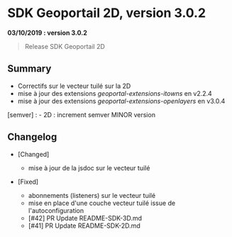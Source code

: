 # SDK Geoportail 2D, version 3.0.2

**03/10/2019 : version 3.0.2**
> Release SDK Geoportail 2D

## Summary

* Correctifs sur le vecteur tuilé sur la 2D
* mise à jour des extensions *geoportal-extensions-itowns* en v2.2.4
* mise à jour des extensions *geoportal-extensions-openlayers* en v3.0.4

[semver] :
    - 2D : increment semver MINOR version

## Changelog

* [Changed]

    - mise à jour de la jsdoc sur le vecteur tuilé

* [Fixed]

    - abonnements (listeners) sur le vecteur tuilé
    - mise en place d'une couche vecteur tuilé issue de l'autoconfiguration
    - [#42] PR Update README-SDK-3D.md
    - [#41] PR Update README-SDK-2D.md 
